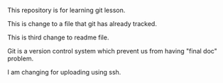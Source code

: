 This repository is for learning git lesson.

This is change to a file that git has already tracked.

This is third change to readme file.

Git is a version control system which prevent us from having "final doc" problem.

I am changing for uploading using ssh.
